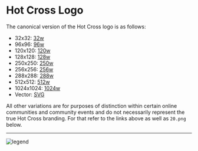 # Hot Cross Logo

The canonical version of the Hot Cross logo is as follows:

- 32x32: [32w](32w/logo-32x32.png)
- 96x96: [96w](96w/logo-96x96.png)
- 120x120: [120w](120w/logo-120x120.png)
- 128x128: [128w](128w/logo-128x128.png)
- 250x250: [250w](250w/logo-250x250.png)
- 256x256: [256w](256w/logo-256x256.png)
- 288x288: [288w](288w/logo-288x288.png)
- 512x512: [512w](512w/logo-512x512.png)
- 1024x1024: [1024w](1024w/logo-1024x1024.png)
- Vector: [SVG](svg/logo.svg)

All other variations are for purposes of distinction within certain online communities and community events and do not necessarily represent the true Hot Cross branding. For that refer to the links above as well as `20.png` below.

---

![legend](legend.png)
